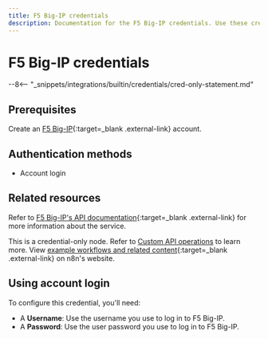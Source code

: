 ```yaml
---
title: F5 Big-IP credentials
description: Documentation for the F5 Big-IP credentials. Use these credentials to authenticate F5 Big-IP in n8n, a workflow automation platform.
---
```


# F5 Big-IP credentials

--8<-- "_snippets/integrations/builtin/credentials/cred-only-statement.md"

## Prerequisites

Create an [F5 Big-IP](https://www.f5.com/products/big-ip-services){:target=_blank .external-link} account.

## Authentication methods

- Account login

## Related resources

Refer to [F5 Big-IP's API documentation](https://clouddocs.f5.com/products/big-iq/mgmt-api/v0.0/){:target=_blank .external-link} for more information about the service.

This is a credential-only node. Refer to [Custom API operations](/integrations/custom-operations/) to learn more. View [example workflows and related content](https://n8n.io/integrations/f5-big-ip/){:target=_blank .external-link} on n8n's website.

## Using account login

To configure this credential, you'll need:

- A **Username**: Use the username you use to log in to F5 Big-IP.
- A **Password**: Use the user password you use to log in to F5 Big-IP.
